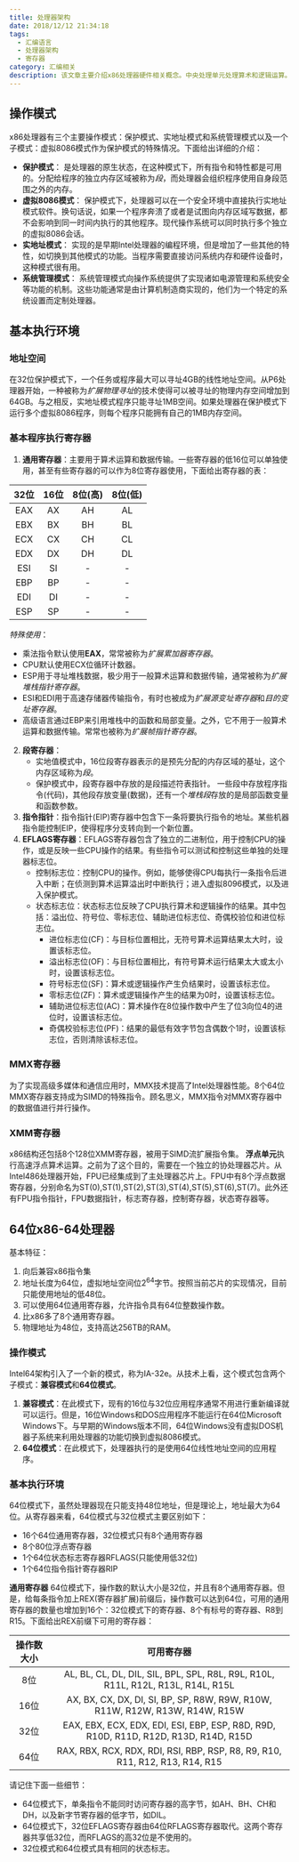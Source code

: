 ```yaml
---
title: 处理器架构
date: 2018/12/12 21:34:18
tags: 
  - 汇编语言
  - 处理器架构
  - 寄存器
category: 汇编相关
description: 该文章主要介绍x86处理器硬件相关概念。中央处理单元处理算术和逻辑运算。它包含了有限数量的存储位置，即寄存器，一个高频时钟用于同步其操作，一个控制单元和一个算术逻辑单元。内存存储单元在计算机程序运行时，保存指令和数据。总线是一组并行线路，在计算机不同部件间传输数据。
---
```


## 操作模式
x86处理器有三个主要操作模式：保护模式、实地址模式和系统管理模式以及一个子模式：虚拟8086模式作为保护模式的特殊情况。下面给出详细的介绍：
* **保护模式**： 是处理器的原生状态，在这种模式下，所有指令和特性都是可用的。分配给程序的独立内存区域被称为*段*，而处理器会组织程序使用自身段范围之外的内存。
* **虚拟8086模式**： 保护模式下，处理器可以在一个安全环境中直接执行实地址模式软件。换句话说，如果一个程序奔溃了或者是试图向内存区域写数据，都不会影响到同一时间内执行的其他程序。现代操作系统可以同时执行多个独立的虚拟8086会话。
* **实地址模式**： 实现的是早期Intel处理器的编程环境，但是增加了一些其他的特性，如切换到其他模式的功能。当程序需要直接访问系统内存和硬件设备时，这种模式很有用。
* **系统管理模式**： 系统管理模式向操作系统提供了实现诸如电源管理和系统安全等功能的机制。这些功能通常是由计算机制造商实现的，他们为一个特定的系统设置而定制处理器。

## 基本执行环境

### 地址空间
在32位保护模式下，一个任务或程序最大可以寻址4GB的线性地址空间。从P6处理器开始，一种被称为*扩展物理寻址*的技术使得可以被寻址的物理内存空间增加到64GB。与之相反，实地址模式程序只能寻址1MB空间。如果处理器在保护模式下运行多个虚拟8086程序，则每个程序只能拥有自己的1MB内存空间。

### 基本程序执行寄存器
1. **通用寄存器**：主要用于算术运算和数据传输。一些寄存器的低16位可以单独使用，甚至有些寄存器的可以作为8位寄存器使用，下面给出寄存器的表：

| 32位 | 16位 | 8位(高) | 8位(低) |
|:---:|:----:|:----:|:----:|
| EAX |  AX  |  AH  |  AL  |
| EBX |  BX  |  BH  |  BL  |
| ECX |  CX  |  CH  |  CL  |
| EDX |  DX  |  DH  |  DL  |
| ESI |  SI  |   -  |   -  |
| EBP |  BP  |   -  |   -  |
| EDI |  DI  |   -  |   -  |
| ESP |  SP  |   -  |   -  |
  *特殊使用*：
  * 乘法指令默认使用**EAX**，常常被称为*扩展累加器寄存器*。
  * CPU默认使用ECX位循环计数器。
  * ESP用于寻址堆栈数据，极少用于一般算术运算和数据传输，通常被称为*扩展堆栈指针寄存器*。
  * ESI和EDI用于高速存储器传输指令，有时也被成为*扩展源变址寄存器*和*目的变址寄存器*。
  * 高级语言通过EBP来引用堆栈中的函数和局部变量。之外，它不用于一般算术运算和数据传输。常常也被称为*扩展帧指针寄存器*。

2. **段寄存器**：
    * 实地值模式中，16位段寄存器表示的是预先分配的内存区域的基址，这个内存区域称为*段*。
    * 保护模式中，段寄存器中存放的是段描述符表指针。
    一些段中存放程序指令(代码)，其他段存放变量(数据)，还有一个*堆栈段*存放的是局部函数变量和函数参数。
3. **指令指针**：指令指针(EIP)寄存器中包含下一条将要执行指令的地址。某些机器指令能控制EIP，使得程序分支转向到一个新位置。
4. **EFLAGS寄存器**：EFLAGS寄存器包含了独立的二进制位，用于控制CPU的操作，或是反映一些CPU操作的结果。有些指令可以测试和控制这些单独的处理器标志位。
    * 控制标志位：控制CPU的操作。例如，能够使得CPU每执行一条指令后进入中断；在侦测到算术运算溢出时中断执行；进入虚拟8096模式，以及进入保护模式。
    * 状态标志位：状态标志位反映了CPU执行算术和逻辑操作的结果。其中包括：溢出位、符号位、零标志位、辅助进位标志位、奇偶校验位和进位标志位。
      * 进位标志位(CF)：与目标位置相比，无符号算术运算结果太大时，设置该标志位。
      * 溢出标志位(OF)：与目标位置相比，有符号算术运行结果太大或太小时，设置该标志位。
      * 符号标志位(SF)：算术或逻辑操作产生负结果时，设置该标志位。
      * 零标志位(ZF)：算术或逻辑操作产生的结果为0时，设置该标志位。
      * 辅助进位标志位(AC)：算术操作在8位操作数中产生了位3向位4的进位时，设置该标志位。
      * 奇偶校验标志位(PF)：结果的最低有效字节包含偶数个1时，设置该标志位，否则清除该标志位。

### MMX寄存器
为了实现高级多媒体和通信应用时，MMX技术提高了Intel处理器性能。8个64位MMX寄存器支持成为SIMD的特殊指令。顾名思义，MMX指令对MMX寄存器中的数据值进行并行操作。

### XMM寄存器
x86结构还包括8个128位XMM寄存器，被用于SIMD流扩展指令集。
**浮点单元**执行高速浮点算术运算。之前为了这个目的，需要在一个独立的协处理器芯片。从Intel486处理器开始，FPU已经集成到了主处理器芯片上。FPU中有8个浮点数据寄存器，分别命名为ST(0),ST(1),ST(2),ST(3),ST(4),ST(5),ST(6),ST(7)。此外还有FPU指令指针，FPU数据指针，标志寄存器，控制寄存器，状态寄存器等。

## 64位x86-64处理器
基本特征：
1. 向后兼容x86指令集
2. 地址长度为64位，虚拟地址空间位$2^{64}$字节。按照当前芯片的实现情况，目前只能使用地址的低48位。
3. 可以使用64位通用寄存器，允许指令具有64位整数操作数。
4. 比x86多了8个通用寄存器。
5. 物理地址为48位，支持高达256TB的RAM。

### 操作模式
Intel64架构引入了一个新的模式，称为IA-32e。从技术上看，这个模式包含两个子模式：**兼容模式**和**64位模式**。
1. **兼容模式**：在此模式下，现有的16位与32位应用程序通常不用进行重新编译就可以运行。但是，16位Windows和DOS应用程序不能运行在64位Microsoft Windows下。与早期的Windows版本不同，64位Windows没有虚拟DOS机器子系统来利用处理器的功能切换到虚拟8086模式。
2. **64位模式**：在此模式下，处理器执行的是使用64位线性地址空间的应用程序。

### 基本执行环境

64位模式下，虽然处理器现在只能支持48位地址，但是理论上，地址最大为64位。从寄存器来看，64位模式与32位模式主要区别如下：
* 16个64位通用寄存器，32位模式只有8个通用寄存器
* 8个80位浮点寄存器
* 1个64位状态标志寄存器RFLAGS(只能使用低32位)
* 1个64位指令指针寄存器RIP

**通用寄存器**
64位模式下，操作数的默认大小是32位，并且有8个通用寄存器。但是，给每条指令加上REX(寄存器扩展)前缀后，操作数可以达到64位，可用的通用寄存器的数量也增加到16个：32位模式下的寄存器、8个有标号的寄存器、R8到R15。下面给出REX前缀下可用的寄存器：

| 操作数大小 | 可用寄存器 |
|:--------:|:---------:|
|  8位 |  AL,  BL,  CL,  DL,  DIL, SIL, BPL, SPL, R8L, R9L, R10L, R11L, R12L, R13L, R14L, R15L |
| 16位 |  AX,  BX,  CX,  DX,  DI,  SI,  BP,  SP,  R8W, R9W, R10W, R11W, R12W, R13W, R14W, R15W |
| 32位 | EAX, EBX, ECX, EDX, EDI, ESI, EBP, ESP,  R8D, R9D, R10D, R11D, R12D, R13D, R14D, R15D |
| 64位 | RAX, RBX, RCX, RDX, RDI, RSI, RBP, RSP,  R8,  R9,  R10,  R11,  R12,  R13,  R14,  R15  |

请记住下面一些细节：
  * 64位模式下，单条指令不能同时访问寄存器的高字节，如AH、BH、CH和DH，以及新字节寄存器的低字节，如DIL。
  * 64位模式下，32位EFLAGS寄存器由64位RFLAGS寄存器取代。这两个寄存器共享低32位，而RFLAGS的高32位是不使用的。
  * 32位模式和64位模式具有相同的状态标志。